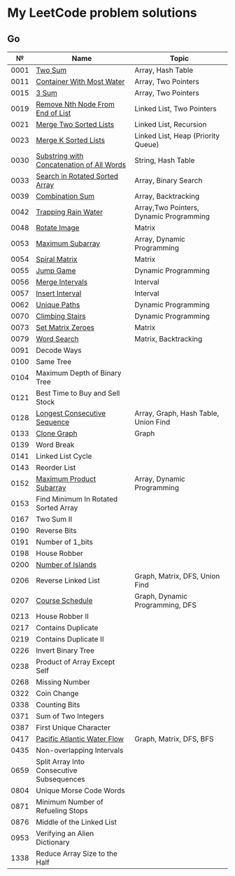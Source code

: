 # My LeetCode problem solutions

## Go

| №    | Name                                                                                                                  | Topic                                   |
| ---- | --------------------------------------------------------------------------------------------------------------------- | --------------------------------------- |
| 0001 | [Two Sum](https://leetcode.com/problems/two-sum/)                                                                     | Array, Hash Table                       |
| 0011 | [Container With Most Water](https://leetcode.com/problems/container-with-most-water/)                                 | Array, Two Pointers                     |
| 0015 | [3 Sum](https://leetcode.com/problems/3sum/)                                                                          | Array, Two Pointers                     |
| 0019 | [Remove Nth Node From End of List](https://leetcode.com/problems/remove-nth-node-from-end-of-list/)                   | Linked List, Two Pointers               |
| 0021 | [Merge Two Sorted Lists](https://leetcode.com/problems/merge-two-sorted-lists/)                                       | Linked List, Recursion                  |
| 0023 | [Merge K Sorted Lists](https://leetcode.com/problems/merge-k-sorted-lists/)                                           | Linked List, Heap (Priority Queue)      |
| 0030 | [Substring with Concatenation of All Words](https://leetcode.com/problems/substring-with-concatenation-of-all-words/) | String, Hash Table                      |
| 0033 | [Search in Rotated Sorted Array](https://leetcode.com/problems/search-in-rotated-sorted-array/)                       | Array, Binary Search                    |
| 0039 | [Combination Sum](https://leetcode.com/problems/combination-sum/)                                                     | Array, Backtracking                     |
| 0042 | [Trapping Rain Water](https://leetcode.com/problems/trapping-rain-water/)                                             | Array,Two Pointers, Dynamic Programming |
| 0048 | [Rotate Image](https://leetcode.com/problems/rotate-image/)                                                           | Matrix                                  |
| 0053 | [Maximum Subarray](https://leetcode.com/problems/maximum-subarray/)                                                   | Array, Dynamic Programming              |
| 0054 | [Spiral Matrix](https://leetcode.com/problems/spiral-matrix/)                                                         | Matrix                                  |
| 0055 | [Jump Game](https://leetcode.com/problems/jump-game/)                                                                 | Dynamic Programming                     |
| 0056 | [Merge Intervals](https://leetcode.com/problems/merge-intervals/)                                                     | Interval                                |
| 0057 | [Insert Interval](https://leetcode.com/problems/insert-interval/)                                                     | Interval                                |
| 0062 | [Unique Paths](https://leetcode.com/problems/unique-paths/)                                                           | Dynamic Programming                     |
| 0070 | [Climbing Stairs](https://leetcode.com/problems/climbing-stairs/)                                                     | Dynamic Programming                     |
| 0073 | [Set Matrix Zeroes](https://leetcode.com/problems/set-matrix-zeroes/)                                                 | Matrix                                  |
| 0079 | [Word Search](https://leetcode.com/problems/word-search/)                                                             | Matrix, Backtracking                    |
| 0091 | Decode Ways                                                                                                           |                                         |
| 0100 | Same Tree                                                                                                             |                                         |
| 0104 | Maximum Depth of Binary Tree                                                                                          |                                         |
| 0121 | Best Time to Buy and Sell Stock                                                                                       |                                         |
| 0128 | [Longest Consecutive Sequence](https://leetcode.com/problems/longest-consecutive-sequence/)                           | Array, Graph, Hash Table, Union Find    |
| 0133 | [Clone Graph](https://leetcode.com/problems/clone-graph/)                                                             | Graph                                   |
| 0139 | Word Break                                                                                                            |                                         |
| 0141 | Linked List Cycle                                                                                                     |                                         |
| 0143 | Reorder List                                                                                                          |                                         |
| 0152 | [Maximum Product Subarray](https://leetcode.com/problems/maximum-product-subarray/)                                   | Array, Dynamic Programming              |
| 0153 | Find Minimum In Rotated Sorted Array                                                                                  |                                         |
| 0167 | Two Sum II                                                                                                            |                                         |
| 0190 | Reverse Bits                                                                                                          |                                         |
| 0191 | Number of 1_bits                                                                                                      |                                         |
| 0198 | House Robber                                                                                                          |                                         |
| 0200 | [Number of Islands](https://leetcode.com/problems/number-of-islands/)                                                 |                                         |
| 0206 | Reverse Linked List                                                                                                   | Graph, Matrix, DFS, Union Find          |
| 0207 | [Course Schedule](https://leetcode.com/problems/course-schedule/)                                                     | Graph, Dynamic Programming, DFS         |
| 0213 | House Robber II                                                                                                       |                                         |
| 0217 | Contains Duplicate                                                                                                    |                                         |
| 0219 | Contains Duplicate II                                                                                                 |                                         |
| 0226 | Invert Binary Tree                                                                                                    |                                         |
| 0238 | Product of Array Except Self                                                                                          |                                         |
| 0268 | Missing Number                                                                                                        |                                         |
| 0322 | Coin Change                                                                                                           |                                         |
| 0338 | Counting Bits                                                                                                         |                                         |
| 0371 | Sum of Two Integers                                                                                                   |                                         |
| 0387 | First Unique Character                                                                                                |                                         |
| 0417 | [Pacific Atlantic Water Flow](https://leetcode.com/problems/pacific-atlantic-water-flow/)                             | Graph, Matrix, DFS, BFS                 |
| 0435 | Non-overlapping Intervals                                                                                             |                                         |
| 0659 | Split Array Into Consecutive Subsequences                                                                             |                                         |
| 0804 | Unique Morse Code Words                                                                                               |                                         |
| 0871 | Minimum Number of Refueling Stops                                                                                     |                                         |
| 0876 | Middle of the Linked List                                                                                             |                                         |
| 0953 | Verifying an Alien Dictionary                                                                                         |                                         |
| 1338 | Reduce Array Size to the Half                                                                                         |                                         |
